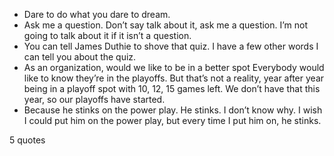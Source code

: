  - Dare to do what you dare to dream.
 - Ask me a question. Don’t say talk about it, ask me a question. I’m not going to talk about it if it isn’t a question.
 - You can tell James Duthie to shove that quiz. I have a few other words I can tell you about the quiz.
 - As an organization, would we like to be in a better spot Everybody would like to know they’re in the playoffs. But that’s not a reality, year after year being in a playoff spot with 10, 12, 15 games left. We don’t have that this year, so our playoffs have started.
 - Because he stinks on the power play. He stinks. I don’t know why. I wish I could put him on the power play, but every time I put him on, he stinks.

5 quotes